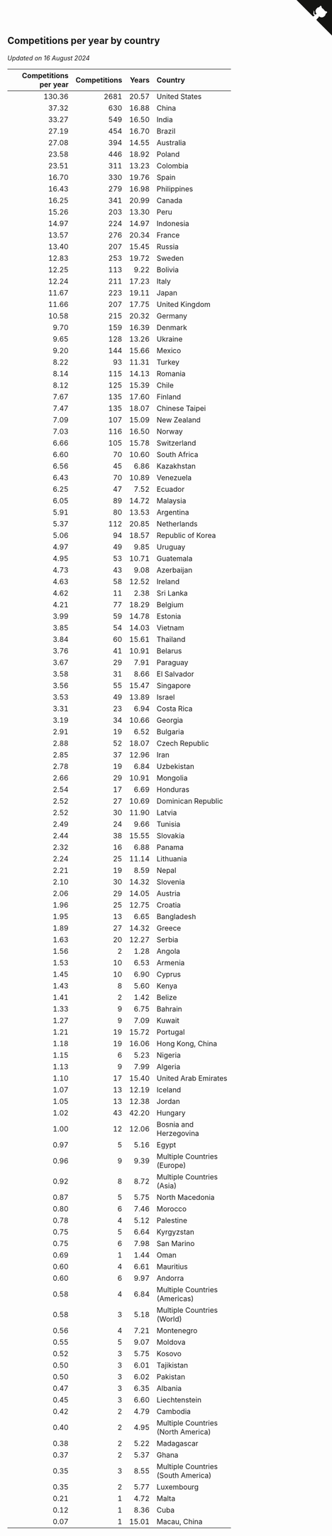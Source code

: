 ## Competitions per year by country

*Updated on 16 August 2024*

| Competitions per year | Competitions | Years | Country |
| ---: | ---: | ---: | :--- |
| 130.36 | 2681 | 20.57 | United States |
| 37.32 | 630 | 16.88 | China |
| 33.27 | 549 | 16.50 | India |
| 27.19 | 454 | 16.70 | Brazil |
| 27.08 | 394 | 14.55 | Australia |
| 23.58 | 446 | 18.92 | Poland |
| 23.51 | 311 | 13.23 | Colombia |
| 16.70 | 330 | 19.76 | Spain |
| 16.43 | 279 | 16.98 | Philippines |
| 16.25 | 341 | 20.99 | Canada |
| 15.26 | 203 | 13.30 | Peru |
| 14.97 | 224 | 14.97 | Indonesia |
| 13.57 | 276 | 20.34 | France |
| 13.40 | 207 | 15.45 | Russia |
| 12.83 | 253 | 19.72 | Sweden |
| 12.25 | 113 | 9.22 | Bolivia |
| 12.24 | 211 | 17.23 | Italy |
| 11.67 | 223 | 19.11 | Japan |
| 11.66 | 207 | 17.75 | United Kingdom |
| 10.58 | 215 | 20.32 | Germany |
| 9.70 | 159 | 16.39 | Denmark |
| 9.65 | 128 | 13.26 | Ukraine |
| 9.20 | 144 | 15.66 | Mexico |
| 8.22 | 93 | 11.31 | Turkey |
| 8.14 | 115 | 14.13 | Romania |
| 8.12 | 125 | 15.39 | Chile |
| 7.67 | 135 | 17.60 | Finland |
| 7.47 | 135 | 18.07 | Chinese Taipei |
| 7.09 | 107 | 15.09 | New Zealand |
| 7.03 | 116 | 16.50 | Norway |
| 6.66 | 105 | 15.78 | Switzerland |
| 6.60 | 70 | 10.60 | South Africa |
| 6.56 | 45 | 6.86 | Kazakhstan |
| 6.43 | 70 | 10.89 | Venezuela |
| 6.25 | 47 | 7.52 | Ecuador |
| 6.05 | 89 | 14.72 | Malaysia |
| 5.91 | 80 | 13.53 | Argentina |
| 5.37 | 112 | 20.85 | Netherlands |
| 5.06 | 94 | 18.57 | Republic of Korea |
| 4.97 | 49 | 9.85 | Uruguay |
| 4.95 | 53 | 10.71 | Guatemala |
| 4.73 | 43 | 9.08 | Azerbaijan |
| 4.63 | 58 | 12.52 | Ireland |
| 4.62 | 11 | 2.38 | Sri Lanka |
| 4.21 | 77 | 18.29 | Belgium |
| 3.99 | 59 | 14.78 | Estonia |
| 3.85 | 54 | 14.03 | Vietnam |
| 3.84 | 60 | 15.61 | Thailand |
| 3.76 | 41 | 10.91 | Belarus |
| 3.67 | 29 | 7.91 | Paraguay |
| 3.58 | 31 | 8.66 | El Salvador |
| 3.56 | 55 | 15.47 | Singapore |
| 3.53 | 49 | 13.89 | Israel |
| 3.31 | 23 | 6.94 | Costa Rica |
| 3.19 | 34 | 10.66 | Georgia |
| 2.91 | 19 | 6.52 | Bulgaria |
| 2.88 | 52 | 18.07 | Czech Republic |
| 2.85 | 37 | 12.96 | Iran |
| 2.78 | 19 | 6.84 | Uzbekistan |
| 2.66 | 29 | 10.91 | Mongolia |
| 2.54 | 17 | 6.69 | Honduras |
| 2.52 | 27 | 10.69 | Dominican Republic |
| 2.52 | 30 | 11.90 | Latvia |
| 2.49 | 24 | 9.66 | Tunisia |
| 2.44 | 38 | 15.55 | Slovakia |
| 2.32 | 16 | 6.88 | Panama |
| 2.24 | 25 | 11.14 | Lithuania |
| 2.21 | 19 | 8.59 | Nepal |
| 2.10 | 30 | 14.32 | Slovenia |
| 2.06 | 29 | 14.05 | Austria |
| 1.96 | 25 | 12.75 | Croatia |
| 1.95 | 13 | 6.65 | Bangladesh |
| 1.89 | 27 | 14.32 | Greece |
| 1.63 | 20 | 12.27 | Serbia |
| 1.56 | 2 | 1.28 | Angola |
| 1.53 | 10 | 6.53 | Armenia |
| 1.45 | 10 | 6.90 | Cyprus |
| 1.43 | 8 | 5.60 | Kenya |
| 1.41 | 2 | 1.42 | Belize |
| 1.33 | 9 | 6.75 | Bahrain |
| 1.27 | 9 | 7.09 | Kuwait |
| 1.21 | 19 | 15.72 | Portugal |
| 1.18 | 19 | 16.06 | Hong Kong, China |
| 1.15 | 6 | 5.23 | Nigeria |
| 1.13 | 9 | 7.99 | Algeria |
| 1.10 | 17 | 15.40 | United Arab Emirates |
| 1.07 | 13 | 12.19 | Iceland |
| 1.05 | 13 | 12.38 | Jordan |
| 1.02 | 43 | 42.20 | Hungary |
| 1.00 | 12 | 12.06 | Bosnia and Herzegovina |
| 0.97 | 5 | 5.16 | Egypt |
| 0.96 | 9 | 9.39 | Multiple Countries (Europe) |
| 0.92 | 8 | 8.72 | Multiple Countries (Asia) |
| 0.87 | 5 | 5.75 | North Macedonia |
| 0.80 | 6 | 7.46 | Morocco |
| 0.78 | 4 | 5.12 | Palestine |
| 0.75 | 5 | 6.64 | Kyrgyzstan |
| 0.75 | 6 | 7.98 | San Marino |
| 0.69 | 1 | 1.44 | Oman |
| 0.60 | 4 | 6.61 | Mauritius |
| 0.60 | 6 | 9.97 | Andorra |
| 0.58 | 4 | 6.84 | Multiple Countries (Americas) |
| 0.58 | 3 | 5.18 | Multiple Countries (World) |
| 0.56 | 4 | 7.21 | Montenegro |
| 0.55 | 5 | 9.07 | Moldova |
| 0.52 | 3 | 5.75 | Kosovo |
| 0.50 | 3 | 6.01 | Tajikistan |
| 0.50 | 3 | 6.02 | Pakistan |
| 0.47 | 3 | 6.35 | Albania |
| 0.45 | 3 | 6.60 | Liechtenstein |
| 0.42 | 2 | 4.79 | Cambodia |
| 0.40 | 2 | 4.95 | Multiple Countries (North America) |
| 0.38 | 2 | 5.22 | Madagascar |
| 0.37 | 2 | 5.37 | Ghana |
| 0.35 | 3 | 8.55 | Multiple Countries (South America) |
| 0.35 | 2 | 5.77 | Luxembourg |
| 0.21 | 1 | 4.72 | Malta |
| 0.12 | 1 | 8.36 | Cuba |
| 0.07 | 1 | 15.01 | Macau, China |


<a href="https://github.com/jonatanklosko/wca_statistics" class="github-corner" aria-label="View source on Github"><svg width="80" height="80" viewBox="0 0 250 250" style="fill:#151513; color:#fff; position: absolute; top: 0; border: 0; right: 0;" aria-hidden="true"><path d="M0,0 L115,115 L130,115 L142,142 L250,250 L250,0 Z"></path><path d="M128.3,109.0 C113.8,99.7 119.0,89.6 119.0,89.6 C122.0,82.7 120.5,78.6 120.5,78.6 C119.2,72.0 123.4,76.3 123.4,76.3 C127.3,80.9 125.5,87.3 125.5,87.3 C122.9,97.6 130.6,101.9 134.4,103.2" fill="currentColor" style="transform-origin: 130px 106px;" class="octo-arm"></path><path d="M115.0,115.0 C114.9,115.1 118.7,116.5 119.8,115.4 L133.7,101.6 C136.9,99.2 139.9,98.4 142.2,98.6 C133.8,88.0 127.5,74.4 143.8,58.0 C148.5,53.4 154.0,51.2 159.7,51.0 C160.3,49.4 163.2,43.6 171.4,40.1 C171.4,40.1 176.1,42.5 178.8,56.2 C183.1,58.6 187.2,61.8 190.9,65.4 C194.5,69.0 197.7,73.2 200.1,77.6 C213.8,80.2 216.3,84.9 216.3,84.9 C212.7,93.1 206.9,96.0 205.4,96.6 C205.1,102.4 203.0,107.8 198.3,112.5 C181.9,128.9 168.3,122.5 157.7,114.1 C157.9,116.9 156.7,120.9 152.7,124.9 L141.0,136.5 C139.8,137.7 141.6,141.9 141.8,141.8 Z" fill="currentColor" class="octo-body"></path></svg></a><style>.github-corner:hover .octo-arm{animation:octocat-wave 560ms ease-in-out}@keyframes octocat-wave{0%,100%{transform:rotate(0)}20%,60%{transform:rotate(-25deg)}40%,80%{transform:rotate(10deg)}}@media (max-width:500px){.github-corner:hover .octo-arm{animation:none}.github-corner .octo-arm{animation:octocat-wave 560ms ease-in-out}}</style>

